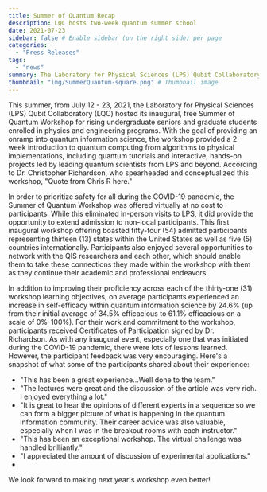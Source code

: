 ```yaml
---
title: Summer of Quantum Recap
description: LQC hosts two-week quantum summer school
date: 2021-07-23
sidebar: false # Enable sidebar (on the right side) per page
categories:
  - "Press Releases"
tags:
  - "news"
summary: The Laboratory for Physical Sciences (LPS) Qubit Collaboratory (LQC) hosted its inaugural, free Summer of Quantum Workshop July 12 – 23, 2021. Fifty-four (54) national and international participants an received introduction to quantum computing from algorithms to physical implementations, including quantum tutorials and interactive, hands-on projects led by leading quantum scientists from LPS and beyond.
thumbnail: "img/SummerQuantum-square.png" # Thumbnail image
---
```

This summer, from July 12 - 23, 2021, the Laboratory for Physical Sciences (LPS) Qubit Collaboratory (LQC) hosted its inaugural, free Summer of Quantum Workshop for rising undergraduate seniors and graduate students enrolled in physics and engineering programs. ​With the goal of providing an onramp into quantum information science, the workshop provided a 2-week introduction to quantum computing from algorithms to physical implementations, including quantum tutorials and interactive, hands-on projects led by leading quantum scientists from LPS and beyond. According to Dr. Christopher Richardson, who spearheaded and conceptualized this workshop, "Quote from Chris R here."

In order to prioritize safety for all during the COVID-19 pandemic, the Summer of Quantum Workshop was offered virtually at no cost to participants. While this eliminated in-person visits to LPS, it did provide the opportunity to extend admission to non-local participants. This first inaugural workshop offering boasted fifty-four (54) admitted participants representing thirteen (13) states within the United States as well as five (5) countries internationally. Participants also enjoyed several opportunities to network with the QIS researchers and each other, which should enable them to take these connections they made within the workshop with them as they continue their academic and professional endeavors.

In addition to improving their proficiency across each of the thirty-one (31) workshop learning objectives, on average participants experienced an increase in self-efficacy within quantum information science by 24.6% (up from their initial average of 34.5% efficacious to 61.1% efficacious on a scale of 0%-100%). For their work and commitment to the workshop, participants received Certificates of Participation signed by Dr. Richardson. As with any inaugural event, especially one that was initiated during the COVID-19 pandemic, there were lots of lessons learned. However, the participant feedback was very encouraging. Here's a snapshot of what some of the participants shared about their experience:

- "This has been a great experience...Well done to the team."
- "The lectures were great and the discussion of the article was very rich. I enjoyed everything a lot."
- "It is great to hear the opinions of different experts in a sequence so we can form a bigger picture of what is happening in the quantum information community. Their career advice was also valuable, especially when I was in the breakout rooms with each instructor."
- "This has been an exceptional workshop. The virtual challenge was handled brilliantly."
- "I appreciated the amount of discussion of experimental applications."
- 
We look forward to making next year's workshop even better! 
